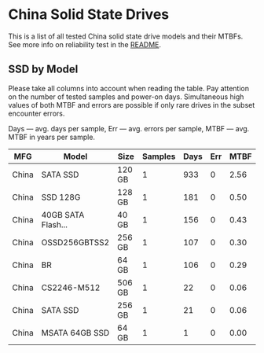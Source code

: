 China Solid State Drives
========================

This is a list of all tested China solid state drive models and their MTBFs. See
more info on reliability test in the [README](https://github.com/bsdhw/SMART).

SSD by Model
------------

Please take all columns into account when reading the table. Pay attention on the
number of tested samples and power-on days. Simultaneous high values of both MTBF
and errors are possible if only rare drives in the subset encounter errors.

Days   — avg. days per sample,
Err    — avg. errors per sample,
MTBF   — avg. MTBF in years per sample.

| MFG       | Model              | Size   | Samples | Days  | Err   | MTBF   |
|-----------|--------------------|--------|---------|-------|-------|--------|
| China     | SATA SSD           | 120 GB | 1       | 933   | 0     | 2.56   |
| China     | SSD 128G           | 128 GB | 1       | 181   | 0     | 0.50   |
| China     | 40GB SATA Flash... | 40 GB  | 1       | 156   | 0     | 0.43   |
| China     | OSSD256GBTSS2      | 256 GB | 1       | 107   | 0     | 0.30   |
| China     | BR                 | 64 GB  | 1       | 106   | 0     | 0.29   |
| China     | CS2246-M512        | 506 GB | 1       | 22    | 0     | 0.06   |
| China     | SATA SSD           | 256 GB | 1       | 21    | 0     | 0.06   |
| China     | MSATA 64GB SSD     | 64 GB  | 1       | 1     | 0     | 0.00   |
